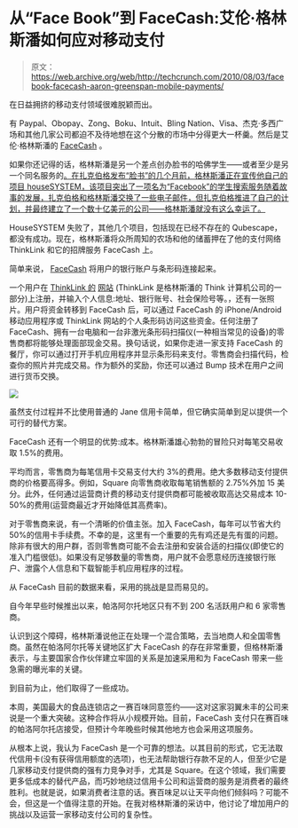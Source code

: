 # 从“Face Book”到 FaceCash:艾伦·格林斯潘如何应对移动支付

> 原文：<https://web.archive.org/web/http://techcrunch.com/2010/08/03/facebook-facecash-aaron-greenspan-mobile-payments/>

在日益拥挤的移动支付领域很难脱颖而出。

有 Paypal、Obopay、Zong、Boku、Intuit、Bling Nation、Visa、杰克·多西广场和其他几家公司都迫不及待地想在这个分散的市场中分得更大一杯羹。然后是艾伦·格林斯潘的 [FaceCash](https://web.archive.org/web/20220927021951/https://www.thinklink.com/) 。

如果你还记得的话，格林斯潘是另一个差点创办脸书的哈佛学生——或者至少是另一个同名服务的[。在扎克伯格发布“脸书”的几个月前，格林斯潘正在宣传他自己的项目 houseSYSTEM，该项目突出了一项名为“Facebook”的学生搜索服务随着故事的发展，扎克伯格和格林斯潘交换了一些电子邮件，但扎克伯格推进了自己的计划，并最终建立了一个数十亿美元的公司——格林斯潘就没有这么幸运了。](https://web.archive.org/web/20220927021951/http://www.nytimes.com/2007/09/01/technology/01facebook.html?ex=1346299200&en=51123cf8c8a1c299&ei=5088&partner=rssnyt&emc=rss)

HouseSYSTEM 失败了，其他几个项目，包括现在已经不存在的 Qubescape，都没有成功。现在，格林斯潘将众所周知的农场和他的储蓄押在了他的支付网络 ThinkLink 和它的招牌服务 FaceCash 上。

简单来说， [FaceCash](https://web.archive.org/web/20220927021951/http://www.crunchbase.com/product/facecash) 将用户的银行账户与条形码连接起来。

一个用户在 [ThinkLink 的](https://web.archive.org/web/20220927021951/http://www.crunchbase.com/company/think-computer-corporation) [网站](https://web.archive.org/web/20220927021951/https://www.thinklink.com/) (ThinkLink 是格林斯潘的 Think 计算机公司的一部分)上注册，并输入个人信息:地址、银行账号、社会保险号等。，还有一张照片。用户将资金转移到 FaceCash 后，可以通过 FaceCash 的 iPhone/Android 移动应用程序或 ThinkLink 网站的个人条形码访问这些资金。任何注册了 FaceCash、拥有一台电脑和一台非激光条形码扫描仪(一种相当常见的设备)的零售商都将能够处理面部现金交易。换句话说，如果你走进一家支持 FaceCash 的餐厅，你可以通过打开手机应用程序并显示条形码来支付。零售商会扫描代码，检查你的照片并完成交易。作为额外的奖励，你还可以通过 Bump 技术在用户之间进行货币交换。

![](img/d2de1a154b3c89dbc246890b5e5ed68e.png)

虽然支付过程并不比使用普通的 Jane 信用卡简单，但它确实简单到足以提供一个可行的替代方案。

FaceCash 还有一个明显的优势:成本。格林斯潘雄心勃勃的冒险只对每笔交易收取 1.5%的费用。

平均而言，零售商为每笔信用卡交易支付大约 3%的费用。绝大多数移动支付提供商的价格要高得多。例如，Square 向零售商收取每笔销售额的 2.75%外加 15 美分。此外，任何通过运营商计费的移动支付提供商都可能被收取高达交易成本 10-50%的费用(运营商最近才开始降低其高费率)。

对于零售商来说，有一个清晰的价值主张。加入 FaceCash，每年可以节省大约 50%的信用卡手续费。不幸的是，这里有一个重要的先有鸡还是先有蛋的问题。除非有很大的用户群，否则零售商可能不会去注册和安装合适的扫描仪(即使它的准入门槛很低)。如果没有足够数量的零售商，用户就不会愿意经历连接银行账户、泄露个人信息和下载智能手机应用程序的过程。

从 FaceCash 目前的数据来看，采用的挑战是显而易见的。

自今年早些时候推出以来，帕洛阿尔托地区只有不到 200 名活跃用户和 6 家零售商。

认识到这个障碍，格林斯潘说他正在处理一个混合策略，去当地商人和全国零售商。虽然在帕洛阿尔托等关键地区扩大 FaceCash 的存在非常重要，但格林斯潘表示，与主要国家合作伙伴建立牢固的关系是加速采用和为 FaceCash 带来一些急需的曝光率的关键。

到目前为止，他们取得了一些成功。

本周，美国最大的食品连锁店之一赛百味同意签约——这对这家羽翼未丰的公司来说是一个重大突破。这种合作将从小规模开始。目前，FaceCash 支付只在赛百味的帕洛阿尔托店接受，但预计今年晚些时候其他地方也会采用这项服务。

从根本上说，我认为 FaceCash 是一个可靠的想法。以其目前的形式，它无法取代信用卡(没有获得信用额度的选项)，也无法帮助银行存款不足的人，但至少它是几家移动支付提供商的强有力竞争对手，尤其是 Square。在这个领域，我们需要更多低成本的替代产品，而巧妙地绕过信用卡公司和运营商的服务是消费者的最终胜利。也就是说，如果消费者注意的话。赛百味足以让天平向他们倾斜吗？可能不会，但这是一个值得注意的开始。在我对格林斯潘的采访中，他讨论了增加用户的挑战以及运营一家移动支付公司的复杂性。